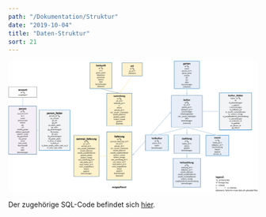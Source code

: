 ```yaml
---
path: "/Dokumentation/Struktur"
date: "2019-10-04"
title: "Daten-Struktur"
sort: 21
---
```


![Daten-Struktur](_media/structure.png)

Der zugehörige SQL-Code befindet sich [hier](https://github.com/barbalex/vermehrung/tree/master/src/sql).